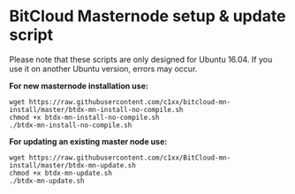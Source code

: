 # BitCloud Masternode setup & update script

Please note that these scripts are only designed for Ubuntu 16.04. If you use it on another Ubuntu version, errors may occur.

**For new masternode installation use:**

```
wget https://raw.githubusercontent.com/c1xx/bitcloud-mn-install/master/btdx-mn-install-no-compile.sh
chmod +x btdx-mn-install-no-compile.sh
./btdx-mn-install-no-compile.sh
```

**For updating an existing master node use:**

```
wget https://raw.githubusercontent.com/c1xx/BitCloud-mn-install/master/btdx-mn-update.sh
chmod +x btdx-mn-update.sh
./btdx-mn-update.sh
```
